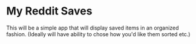 # My Reddit Saves

This will be a simple app that will display saved items in an organized fashion. (Ideally will have ability to chose how you'd like them sorted etc.)
